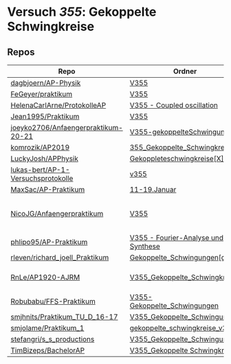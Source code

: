 # Versuch *355*: Gekoppelte Schwingkreise

## Repos

|                                       Repo                                       |                                                                          Ordner                                                                           |                                                                                                                                                                                                                                                                                                            PDFs                                                                                                                                                                                                                                                                                                            |
|----------------------------------------------------------------------------------|-----------------------------------------------------------------------------------------------------------------------------------------------------------|----------------------------------------------------------------------------------------------------------------------------------------------------------------------------------------------------------------------------------------------------------------------------------------------------------------------------------------------------------------------------------------------------------------------------------------------------------------------------------------------------------------------------------------------------------------------------------------------------------------------------|
|[dagbjoern/AP-Physik](../repo/dagbjoern/AP-Physik)                                |[V355](https://github.com/dagbjoern/AP-Physik/tree/master/V355)                                                                                            |[main.pdf](https://docs.google.com/viewer?url=https://raw.githubusercontent.com/dagbjoern/AP-Physik/master/V355/main.pdf)                                                                                                                                                                                                                                                                                                                                                                                                                                                                                                   |
|[FeGeyer/praktikum](../repo/FeGeyer/praktikum)                                    |[V355](https://github.com/FeGeyer/praktikum/tree/master/3_Semester/V355)                                                                                   |[V355.pdf](https://docs.google.com/viewer?url=https://raw.githubusercontent.com/FeGeyer/praktikum/master/3_Semester/PDF%20Dateien/V355.pdf)                                                                                                                                                                                                                                                                                                                                                                                                                                                                                 |
|[HelenaCarlArne/ProtokolleAP](../repo/HelenaCarlArne/ProtokolleAP)                |[V355 - Coupled oscillation](https://github.com/HelenaCarlArne/ProtokolleAP/tree/master/V355%20-%20Coupled%20oscillation)                                  |[Abgabe.pdf](https://docs.google.com/viewer?url=https://raw.githubusercontent.com/NicoWeio/awesome-ap-pdfs/main/HelenaCarlArne%E2%88%95ProtokolleAP/355/Abgabe.pdf) \*                                                                                                                                                                                                                                                                                                                                                                                                                                                      |
|[Jean1995/Praktikum](../repo/Jean1995/Praktikum)                                  |[V355](https://github.com/Jean1995/Praktikum/tree/master/V355)                                                                                             |[V355.pdf](https://docs.google.com/viewer?url=https://raw.githubusercontent.com/Jean1995/Praktikum/master/Protokolle_Fertig/V355.pdf)                                                                                                                                                                                                                                                                                                                                                                                                                                                                                       |
|[joeyko2706/Anfaengerpraktikum-20-21](../repo/joeyko2706/Anfaengerpraktikum-20-21)|[V355-gekoppelteSchwingungen](https://github.com/joeyko2706/Anfaengerpraktikum-20-21/tree/main/V355-gekoppelteSchwingungen)                                |[v355.pdf](https://docs.google.com/viewer?url=https://raw.githubusercontent.com/joeyko2706/Anfaengerpraktikum-20-21/main/Protokolle/v355.pdf)                                                                                                                                                                                                                                                                                                                                                                                                                                                                               |
|[komrozik/AP2019](../repo/komrozik/AP2019)                                        |[355_Gekoppelte_Schwingkreise](https://github.com/komrozik/AP2019/tree/master/355_Gekoppelte_Schwingkreise)                                                |[V355_Gekopelte_Schwingkreise.pdf](https://docs.google.com/viewer?url=https://raw.githubusercontent.com/komrozik/AP2019/master/355_Gekoppelte_Schwingkreise/V355_Gekopelte_Schwingkreise.pdf)                                                                                                                                                                                                                                                                                                                                                                                                                               |
|[LuckyJosh/APPhysik](../repo/LuckyJosh/APPhysik)                                  |[Gekoppleteschwingkreise[X]](https://github.com/LuckyJosh/APPhysik/tree/master/Gekoppleteschwingkreise%5BX%5D)                                             |–                                                                                                                                                                                                                                                                                                                                                                                                                                                                                                                                                                                                                           |
|[lukas-bert/AP-1-Versuchsprotokolle](../repo/lukas-bert/AP-1-Versuchsprotokolle)  |[v355](https://github.com/lukas-bert/AP-1-Versuchsprotokolle/tree/main/v355)                                                                               |–                                                                                                                                                                                                                                                                                                                                                                                                                                                                                                                                                                                                                           |
|[MaxSac/AP-Praktikum](../repo/MaxSac/AP-Praktikum)                                |[11-19.Januar](https://github.com/MaxSac/AP-Praktikum/tree/master/11-19.Januar)                                                                            |[main.pdf](https://docs.google.com/viewer?url=https://raw.githubusercontent.com/MaxSac/AP-Praktikum/master/11-19.Januar/build/main.pdf)                                                                                                                                                                                                                                                                                                                                                                                                                                                                                     |
|[NicoJG/Anfaengerpraktikum](../repo/NicoJG/Anfaengerpraktikum)                    |[V355](https://github.com/NicoJG/Anfaengerpraktikum/tree/master/V355)                                                                                      |[Abgabe.pdf](https://docs.google.com/viewer?url=https://raw.githubusercontent.com/NicoJG/Anfaengerpraktikum/master/V355/Abgabe.pdf)<br/>[Abgabe_Korrigiert.pdf](https://docs.google.com/viewer?url=https://raw.githubusercontent.com/NicoJG/Anfaengerpraktikum/master/V355/Abgabe_Korrigiert.pdf)<br/>[main.pdf](https://docs.google.com/viewer?url=https://raw.githubusercontent.com/NicoWeio/awesome-ap-pdfs/main/NicoJG%E2%88%95Anfaengerpraktikum/355/main.pdf) \*<br/>[V355_Feedback.pdf](https://docs.google.com/viewer?url=https://raw.githubusercontent.com/NicoJG/Anfaengerpraktikum/master/V355/V355_Feedback.pdf)|
|[phlipo95/AP-Praktikum](../repo/phlipo95/AP-Praktikum)                            |[V355 - Fourier-Analyse und Synthese](https://github.com/phlipo95/AP-Praktikum/tree/master/V355%20-%20Fourier-Analyse%20und%20Synthese)                    |[main.pdf](https://docs.google.com/viewer?url=https://raw.githubusercontent.com/NicoWeio/awesome-ap-pdfs/main/phlipo95%E2%88%95AP-Praktikum/355/main.pdf) \*                                                                                                                                                                                                                                                                                                                                                                                                                                                                |
|[rleven/richard_joell_Praktikum](../repo/rleven/richard_joell_Praktikum)          |[Gekoppelte_Schwingungen[done]](https://github.com/rleven/richard_joell_Praktikum/tree/master/Gekoppelte_Schwingungen%5Bdone%5D)                           |[main.pdf](https://docs.google.com/viewer?url=https://raw.githubusercontent.com/NicoWeio/awesome-ap-pdfs/main/rleven%E2%88%95richard_joell_Praktikum/355/main.pdf) \*                                                                                                                                                                                                                                                                                                                                                                                                                                                       |
|[RnLe/AP1920-AJRM](../repo/RnLe/AP1920-AJRM)                                      |[V355_Gekoppelte_Schwingkreise](https://github.com/RnLe/AP1920-AJRM/tree/master/V355_Gekoppelte_Schwingkreise)                                             |[V355 Gekoppelte Schwingkreise.pdf](https://docs.google.com/viewer?url=https://raw.githubusercontent.com/RnLe/AP1920-AJRM/master/V355_Gekoppelte_Schwingkreise/V355%20Gekoppelte%20Schwingkreise.pdf)<br/>[V355Korrektur.pdf](https://docs.google.com/viewer?url=https://raw.githubusercontent.com/RnLe/AP1920-AJRM/master/V355_Gekoppelte_Schwingkreise/V355Korrektur.pdf)                                                                                                                                                                                                                                                 |
|[Robubabu/FFS-Praktikum](../repo/Robubabu/FFS-Praktikum)                          |[V355-Gekoppelte_Schwingungen](https://github.com/Robubabu/FFS-Praktikum/tree/master/V355-Gekoppelte_Schwingungen)                                         |[V355.pdf](https://docs.google.com/viewer?url=https://raw.githubusercontent.com/Robubabu/FFS-Praktikum/master/Versuchs_pdfs/WS/V355.pdf)                                                                                                                                                                                                                                                                                                                                                                                                                                                                                    |
|[smjhnits/Praktikum_TU_D_16-17](../repo/smjhnits/Praktikum_TU_D_16-17)            |[V355_Gekoppelte_Schwingungen](https://github.com/smjhnits/Praktikum_TU_D_16-17/tree/master/Anf%C3%A4ngerpraktikum/Protokolle/V355_Gekoppelte_Schwingungen)|[V355.pdf](https://docs.google.com/viewer?url=https://raw.githubusercontent.com/smjhnits/Praktikum_TU_D_16-17/master/Anf%C3%A4ngerpraktikum/Fertige%20Protokolle/V355.pdf)                                                                                                                                                                                                                                                                                                                                                                                                                                                  |
|[smjolame/Praktikum_1](../repo/smjolame/Praktikum_1)                              |[gekoppelte_schwingkreise_v355](https://github.com/smjolame/Praktikum_1/tree/master/gekoppelte_schwingkreise_v355)                                         |–                                                                                                                                                                                                                                                                                                                                                                                                                                                                                                                                                                                                                           |
|[stefangri/s_s_productions](../repo/stefangri/s_s_productions)                    |[V355_Gekoppelte_Schwingungen](https://github.com/stefangri/s_s_productions/tree/master/PHY341/V355_Gekoppelte_Schwingungen)                               |–                                                                                                                                                                                                                                                                                                                                                                                                                                                                                                                                                                                                                           |
|[TimBizeps/BachelorAP](../repo/TimBizeps/BachelorAP)                              |[V355_Gekoppelte Schwingkreise](https://github.com/TimBizeps/BachelorAP/tree/master/V355_Gekoppelte%20Schwingkreise)                                       |[V355.pdf](https://docs.google.com/viewer?url=https://raw.githubusercontent.com/TimBizeps/BachelorAP/master/V355_Gekoppelte%20Schwingkreise/V355.pdf)                                                                                                                                                                                                                                                                                                                                                                                                                                                                       |
